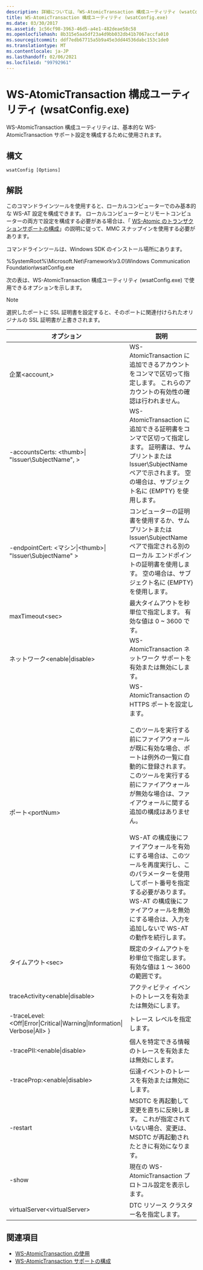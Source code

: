 ```yaml
---
description: 詳細については、「WS-AtomicTransaction 構成ユーティリティ (wsatConfig.exe)」を参照してください。
title: WS-AtomicTransaction 構成ユーティリティ (wsatConfig.exe)
ms.date: 03/30/2017
ms.assetid: 1c56cf98-3963-46d5-a4e1-482deae58c58
ms.openlocfilehash: 8b315e5aa5df23a4d9bb032db41b7067accfa010
ms.sourcegitcommit: ddf7edb67715a5b9a45e3dd44536dabc153c1de0
ms.translationtype: MT
ms.contentlocale: ja-JP
ms.lasthandoff: 02/06/2021
ms.locfileid: "99792961"
---
```

# <a name="ws-atomictransaction-configuration-utility-wsatconfigexe"></a>WS-AtomicTransaction 構成ユーティリティ (wsatConfig.exe)

WS-AtomicTransaction 構成ユーティリティは、基本的な WS-AtomicTransaction サポート設定を構成するために使用されます。  
  
## <a name="syntax"></a>構文  
  
```console  
wsatConfig [Options]  
```  
  
## <a name="remarks"></a>解説

 このコマンドラインツールを使用すると、ローカルコンピューターでのみ基本的な WS-AT 設定を構成できます。 ローカルコンピューターとリモートコンピューターの両方で設定を構成する必要がある場合は、「 [WS-Atomic のトランザクションサポートの構成](./feature-details/configuring-ws-atomic-transaction-support.md)」の説明に従って、MMC スナップインを使用する必要があります。  
  
 コマンドラインツールは、Windows SDK のインストール場所にあります。
  
 %SystemRoot%\Microsoft.Net\Framework\v3.0\Windows Communication Foundation\wsatConfig.exe
  
 次の表は、WS-AtomicTransaction 構成ユーティリティ (wsatConfig.exe) で使用できるオプションを示します。  
  
> [!NOTE]
> 選択したポートに SSL 証明書を設定すると、そのポートに関連付けられたオリジナルの SSL 証明書が上書きされます。  
  
|オプション|説明|  
|-------------|-----------------|  
|企業\<account,>|WS-AtomicTransaction に追加できるアカウントをコンマで区切って指定します。 これらのアカウントの有効性の確認は行われません。|  
|-accountsCerts: \<thumb>&#124; "Issuer\SubjectName", >|WS-AtomicTransaction に追加できる証明書をコンマで区切って指定します。 証明書は、サムプリントまたは Issuer\SubjectName ペアで示されます。 空の場合は、サブジェクト名に {EMPTY} を使用します。|  
|-endpointCert: <マシン&#124;\<thumb>&#124; "Issuer\SubjectName" >|コンピューターの証明書を使用するか、サムプリントまたは Issuer\SubjectName ペアで指定される別のローカル エンドポイントの証明書を使用します。 空の場合は、サブジェクト名に {EMPTY} を使用します。|  
|maxTimeout\<sec>|最大タイムアウトを秒単位で指定します。 有効な値は 0 ~ 3600 です。|  
|ネットワーク\<enable&#124;disable>|WS-AtomicTransaction ネットワーク サポートを有効または無効にします。|  
|ポート\<portNum>|WS-AtomicTransaction の HTTPS ポートを設定します。<br /><br /> このツールを実行する前にファイアウォールが既に有効な場合、ポートは例外の一覧に自動的に登録されます。 このツールを実行する前にファイアウォールが無効な場合は、ファイアウォールに関する追加の構成はありません。<br /><br /> WS-AT の構成後にファイアウォールを有効にする場合は、このツールを再度実行し、このパラメーターを使用してポート番号を指定する必要があります。 WS-AT の構成後にファイアウォールを無効にする場合は、入力を追加しないで WS-AT の動作を続行します。|  
|タイムアウト\<sec>|既定のタイムアウトを秒単位で指定します。 有効な値は 1 ～ 3600 の範囲です。|  
|traceActivity\<enable&#124;disable>|アクティビティ イベントのトレースを有効または無効にします。|  
|-traceLevel: \<Off&#124;Error&#124;Critical&#124;Warning&#124;Information&#124; Verbose&#124;All> }|トレース レベルを指定します。|  
|-tracePII:\<enable&#124;disable>|個人を特定できる情報のトレースを有効または無効にします。|  
|-traceProp:\<enable&#124;disable>|伝達イベントのトレースを有効または無効にします。|  
|-restart|MSDTC を再起動して変更を直ちに反映します。 これが指定されていない場合、変更は、MSDTC が再起動されたときに有効になります。|  
|-show|現在の WS-AtomicTransaction プロトコル設定を表示します。|  
|virtualServer\<virtualServer>|DTC リソース クラスター名を指定します。|  
  
## <a name="see-also"></a>関連項目

- [WS-AtomicTransaction の使用](./feature-details/using-ws-atomictransaction.md)
- [WS-AtomicTransaction サポートの構成](./feature-details/configuring-ws-atomic-transaction-support.md)
